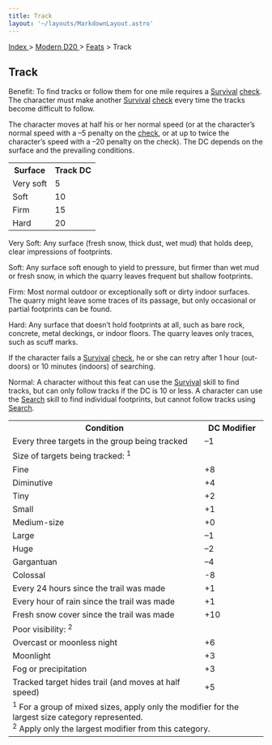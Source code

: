 ```yaml
---
title: Track
layout: '~/layouts/MarkdownLayout.astro'
---
```


[ Index ](/) > [ Modern D20 ](/modern.d20.srd) > [Feats](/modern.d20.srd/feats) > Track

## Track

Benefit: To find tracks or follow them for one mile requires a
[Survival](/modern.d20.srd/skills/survival)
[check](/modern.d20.srd/skills/skill.basics.php#skill). The character must
make another [Survival](/modern.d20.srd/skills/survival)
[check](/modern.d20.srd/skills/skill.basics.php#skill) every time the tracks
become difficult to follow.

The character moves at half his or her normal speed (or at the character’s
normal speed with a –5 penalty on the
[check](/modern.d20.srd/skills/skill.basics.php#skill), or at up to twice the
character’s speed with a –20 penalty on the check). The DC depends on the
surface and the prevailing conditions.


<table> <tr> <th>Surface</th> <th>Track DC</th> </tr> <tr><td> Very soft</td><td> 5 </td></tr> <tr><td> Soft</td><td> 10 </td></tr> <tr><td> Firm</td><td> 15 </td></tr> <tr><td> Hard</td><td> 20 </td></tr> </table>


Very Soft: Any surface (fresh snow, thick dust, wet mud) that holds deep,
clear impressions of footprints.

Soft: Any surface soft enough to yield to pressure, but firmer than wet mud or
fresh snow, in which the quarry leaves frequent but shallow footprints.

Firm: Most normal outdoor or exceptionally soft or dirty indoor surfaces. The
quarry might leave some traces of its passage, but only occasional or partial
footprints can be found.

Hard: Any surface that doesn’t hold footprints at all, such as bare rock,
concrete, metal deckings, or indoor floors. The quarry leaves only traces,
such as scuff marks.

If the character fails a [Survival](/modern.d20.srd/skills/survival)
[check](/modern.d20.srd/skills/skill.basics.php#skill), he or she can retry
after 1 hour (out­doors) or 10 minutes (indoors) of searching.

Normal: A character without this feat can use the
[Survival](/modern.d20.srd/skills/survival) skill to find tracks, but can only
follow tracks if the DC is 10 or less. A character can use the
[Search](/modern.d20.srd/skills/search) skill to find individual footprints,
but cannot follow tracks using [Search](/modern.d20.srd/skills/search).


<table> <tr><th>Condition</th><th> DC Modifier</th></tr> <tr><td> Every three targets in the group being tracked</td><td> –1 </td></tr> <tr class="shaded"><td colspan="2"> Size of targets being tracked: <sup>1</sup> </td></tr> <tr class="shaded2"><td> Fine</td><td> +8 </td></tr> <tr class="shaded2"><td> Diminutive</td><td> +4 </td></tr> <tr class="shaded2"><td> Tiny</td><td> +2 </td></tr> <tr class="shaded2"><td> Small</td><td> +1 </td></tr> <tr class="shaded2"><td> Medium-size</td><td> +0 </td></tr> <tr class="shaded2"><td> Large</td><td> –1 </td></tr> <tr class="shaded2"><td> Huge</td><td> –2 </td></tr> <tr class="shaded2"><td> Gargantuan</td><td> –4 </td></tr> <tr class="shaded2"><td> Colossal</td><td> -8 </td></tr> <tr><td> Every 24 hours since the trail was made</td><td> +1 </td></tr> <tr><td> Every hour of rain since the trail was made</td><td> +1 </td></tr> <tr><td> Fresh snow cover since the trail was made</td><td> +10 </td></tr> <tr class="shaded"><td colspan="2"> Poor visibility: <sup>2</sup> </td></tr> <tr class="shaded2"><td> Overcast or moonless night</td><td> +6 </td></tr> <tr class="shaded2"><td> Moonlight</td><td> +3 </td></tr> <tr class="shaded2"><td> Fog or precipitation</td><td> +3 </td></tr> <tr><td> Tracked target hides trail (and moves at half speed)</td><td> +5 </td></tr> <tr><td colspan="2"> <sup>1</sup> For a group of mixed sizes, apply only the modifier for the largest size category represented.<br/> <sup>2</sup> Apply only the largest modifier from this category. </td></tr> </table>


